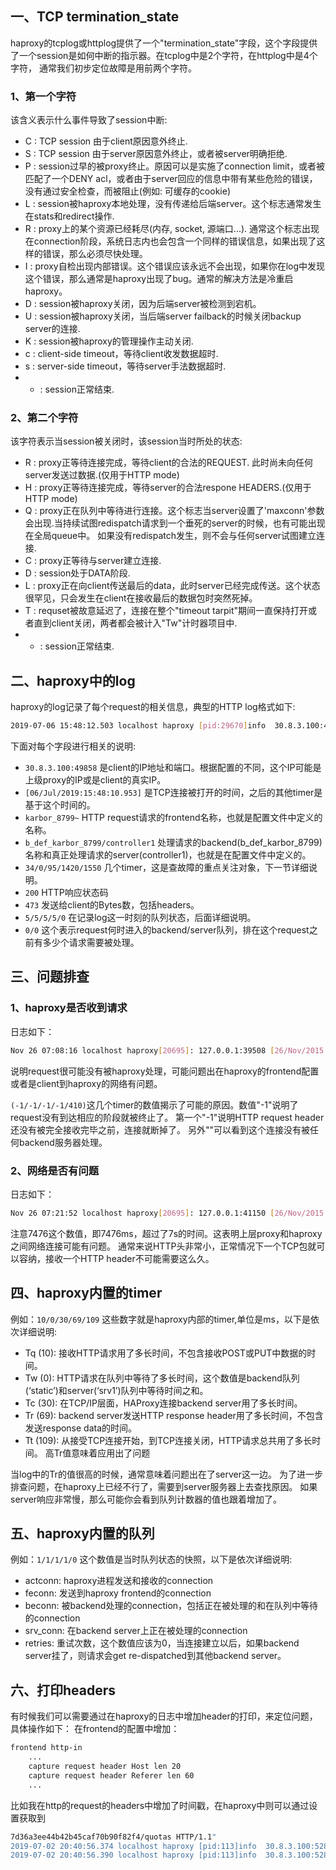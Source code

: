 ## 一、TCP termination_state
haproxy的tcplog或httplog提供了一个"termination_state"字段，这个字段提供了一个session是如何中断的指示器。在tcplog中是2个字符，在httplog中是4个字符， 通常我们初步定位故障是用前两个字符。
### 1、第一个字符
该含义表示什么事件导致了session中断:
- C : TCP session 由于client原因意外终止.
- S : TCP session 由于server原因意外终止，或者被server明确拒绝.
- P : session过早的被proxy终止。原因可以是实施了connection limit，或者被匹配了一个DENY acl，或者由于server回应的信息中带有某些危险的错误，没有通过安全检查，而被阻止(例如: 可缓存的cookie)
- L : session被haproxy本地处理，没有传递给后端server。这个标志通常发生在stats和redirect操作.
- R : proxy上的某个资源已经耗尽(内存, socket, 源端口...). 通常这个标志出现在connection阶段，系统日志内也会包含一个同样的错误信息，如果出现了这样的错误，那么必须尽快处理。
- I : proxy自检出现内部错误。这个错误应该永远不会出现，如果你在log中发现这个错误，那么通常是haproxy出现了bug。通常的解决方法是冷重启haproxy。
- D : session被haproxy关闭，因为后端server被检测到宕机。
- U : session被haproxy关闭，当后端server failback的时候关闭backup server的连接.
- K : session被haproxy的管理操作主动关闭.
- c : client-side timeout，等待client收发数据超时.
- s : server-side timeout，等待server手法数据超时.
- - : session正常结束.

### 2、第二个字符
该字符表示当session被关闭时，该session当时所处的状态:
- R : proxy正等待连接完成，等待client的合法的REQUEST. 此时尚未向任何server发送过数据.(仅用于HTTP mode)
- H : proxy正等待连接完成，等待server的合法respone HEADERS.(仅用于HTTP mode)
- Q : proxy正在队列中等待进行连接。这个标志当server设置了'maxconn'参数会出现.当持续试图redispatch请求到一个垂死的server的时候，也有可能出现在全局queue中。 如果没有redispatch发生，则不会与任何server试图建立连接.
- C : proxy正等待与server建立连接.
- D : session处于DATA阶段.
- L : proxy正在向client传送最后的data，此时server已经完成传送。这个状态很罕见，只会发生在client在接收最后的数据包时突然死掉。
- T : requset被故意延迟了，连接在整个"timeout tarpit"期间一直保持打开或者直到client关闭，两者都会被计入"Tw"计时器项目中.
- - : session正常结束.

## 二、haproxy中的log
haproxy的log记录了每个request的相关信息，典型的HTTP log格式如下:
```sh
2019-07-06 15:48:12.503 localhost haproxy [pid:29670]info  30.8.3.100:49858 [06/Jul/2019:15:48:10.953] karbor_8799~ b_def_karbor_8799/controller1 34/0/95/1420/1550 200 473 - - ---- 5/5/5/5/0 0/0 "GET /v1/9b47d36a3ee44b42b45caf70b90f82f4/protection_capabilities HTTP/1.1"
```

下面对每个字段进行相关的说明:

- `30.8.3.100:49858` 是client的IP地址和端口。根据配置的不同，这个IP可能是上级proxy的IP或是client的真实IP。
- `[06/Jul/2019:15:48:10.953]` 是TCP连接被打开的时间，之后的其他timer是基于这个时间的。
- `karbor_8799~` HTTP request请求的frontend名称，也就是配置文件中定义的名称。
- `b_def_karbor_8799/controller1` 处理请求的backend(b_def_karbor_8799)名称和真正处理请求的server(controller1)，也就是在配置文件中定义的。
- `34/0/95/1420/1550` 几个timer，这是查故障的重点关注对象，下一节详细说明。
- `200` HTTP响应状态码
- `473` 发送给client的Bytes数，包括headers。
- `5/5/5/5/0` 在记录log这一时刻的队列状态，后面详细说明。
- `0/0` 这个表示request何时进入的backend/server队列，排在这个request之前有多少个请求需要被处理。

## 三、问题排查
### 1、haproxy是否收到请求
日志如下：
```sh
Nov 26 07:08:16 localhost haproxy[20695]: 127.0.0.1:39508 [26/Nov/2015:07:08:16.154] http http/ -1/-1/-1/-1/410 400 187 - - PR-- 0/0/0/0/0 0/0 ""
```
说明request很可能没有被haproxy处理，可能问题出在haproxy的frontend配置或者是client到haproxy的网络有问题。

`(-1/-1/-1/-1/410)`这几个timer的数值揭示了可能的原因。数值"-1"说明了request没有到达相应的阶段就被终止了。
第一个"-1"说明HTTP request header还没有被完全接收完毕之前，连接就断掉了。
另外""可以看到这个连接没有被任何backend服务器处理。

### 2、网络是否有问题
日志如下：
```sh
Nov 26 07:21:52 localhost haproxy[20695]: 127.0.0.1:41150 [26/Nov/2015:07:21:45.446] http app/app13 7476/0/1/4/7481 302 638 - - ---- 0/0/0/0/0 0/0 "GET / HTTP/1.1"
```

注意7476这个数值，即7476ms，超过了7s的时间。这表明上层proxy和haproxy之间网络连接可能有问题。
通常来说HTTP头非常小，正常情况下一个TCP包就可以容纳，接收一个HTTP header不可能需要这么久。

## 四、haproxy内置的timer
例如：`10/0/30/69/109`
这些数字就是haproxy内部的timer,单位是ms，以下是依次详细说明:
- Tq (10): 接收HTTP请求用了多长时间，不包含接收POST或PUT中数据的时间。
- Tw (0): HTTP请求在队列中等待了多长时间，这个数值是backend队列(‘static’)和server(‘srv1’)队列中等待时间之和。
- Tc (30): 在TCP/IP层面，HAProxy连接backend server用了多长时间。
- Tr (69): backend server发送HTTP response header用了多长时间，不包含发送response data的时间。
- Tt (109): 从接受TCP连接开始，到TCP连接关闭，HTTP请求总共用了多长时间。
  高Tr值意味着应用出了问题

当log中的Tr的值很高的时候，通常意味着问题出在了server这一边。
为了进一步排查问题，在haproxy上已经不行了，需要到server服务器上去查找原因。
如果server响应非常慢，那么可能你会看到队列计数器的值也跟着增加了。

## 五、haproxy内置的队列
例如：`1/1/1/1/0`
这个数值是当时队列状态的快照，以下是依次详细说明:
- actconn: haproxy进程发送和接收的connection
- feconn: 发送到haproxy frontend的connection
- beconn: 被backend处理的connection，包括正在被处理的和在队列中等待的connection
- srv_conn: 在backend server上正在被处理的connection
- retries: 重试次数，这个数值应该为0，当连接建立以后，如果backend server挂了，则请求会get re-dispatched到其他backend server。

## 六、打印headers
有时候我们可以需要通过在haproxy的日志中增加header的打印，来定位问题，具体操作如下：
在frontend的配置中增加：
```sh
frontend http-in
    ...
    capture request header Host len 20
    capture request header Referer len 60
	...
```
比如我在http的request的headers中增加了时间戳，在haproxy中则可以通过设置获取到
```sh
7d36a3ee44b42b45caf70b90f82f4/quotas HTTP/1.1"
2019-07-02 20:40:56.374 localhost haproxy [pid:113]info  30.8.3.100:52808 [02/Jul/2019:20:40:56.282] karbor_8799~ b_def_karbor_8799/controller1 7/0/48/35/90 200 269 - - ---- 2/2/2/2/0 0/0 {1562092915762} "GET /v1/9b47d36a3ee44b42b45caf70b90f82f4/checkpoint_items/count?resource_type=OS::Nova::Server&resource_type=OS::Ironic::BareMetalServer HTTP/1.1"
2019-07-02 20:40:56.390 localhost haproxy [pid:113]info  30.8.3.100:52806 [02/Jul/2019:20:40:56.273] karbor_8799~ b_def_karbor_8799/controller1 10/0/40/64/115 200 9467 - - ---- 1/1/1/1/0 0/0 {1562092915760} "GET /v1/9b47d36a3ee44b42b45caf70b90f82f4/checkpoint_items?resource_type=OS::Nova::Server&resource_type=OS::Ironic::BareMetalServer&limit=10 HTTP/1.1"
```
